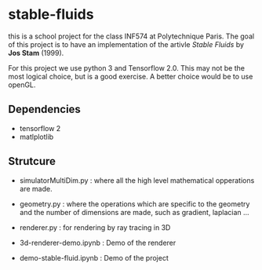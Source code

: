 # stable-fluids

this is a school project for the class INF574 at Polytechnique Paris. The goal of this project is to have an implementation of the artivle *Stable Fluids* by **Jos Stam** (1999).

For this project we use python 3 and Tensorflow 2.0. This may not be the most logical choice, but is a good exercise. A better choice would be to use openGL. 

## Dependencies

- tensorflow 2
- matlplotlib

## Strutcure

- simulatorMultiDim.py : where all the high level mathematical opperations are made.
- geometry.py : where the operations which are specific to the geometry and the number of dimensions are made, such as gradient, laplacian ...
- renderer.py : for rendering by ray tracing in 3D

- 3d-renderer-demo.ipynb : Demo of the renderer
- demo-stable-fluid.ipynb : Demo of the project
